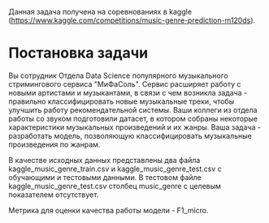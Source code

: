 Данная задача получена на соревнованиях в kaggle (https://www.kaggle.com/competitions/music-genre-prediction-m120ds).

# Постановка задачи
Вы сотрудник Отдела Data Science популярного музыкального стримингового сервиса "МиФаСоль". Сервис расширяет работу с новыми артистами и музыкантами, в связи с чем возникла задача - правильно классифицировать новые музыкальные треки, чтобы улучшить работу рекомендательной системы. Ваши коллеги из отдела работы со звуком подготовили датасет, в котором собраны некоторые характеристики музыкальных произведений и их жанры. Ваша задача - разработать модель, позволяющую классифицировать музыкальные произведения по жанрам.

В качестве исходных данных представлены два файла kaggle_music_genre_train.csv и kaggle_music_genre_test.csv с обучающими и тестовыми данными. В тестовом файле kaggle_music_genre_test.csv столбец music_genre с целевым показателем отсутствует.

Метрика для оценки качества работы модели - F1_micro.

